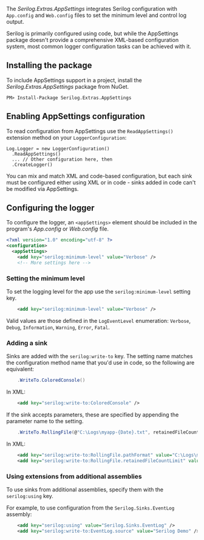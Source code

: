 The _Serilog.Extras.AppSettings_ integrates Serilog configuration with `App.config` and `Web.config` files to set the minimum level and control log output.

Serilog is primarily configured using code, but while the AppSettings package doesn't provide a comprehensive XML-based configuration system, most common logger configuration tasks can be achieved with it.

## Installing the package

To include AppSettings support in a project, install the _Serilog.Extras.AppSettings_ package from NuGet.

```
PM> Install-Package Serilog.Extras.AppSettings
```

## Enabling AppSettings configuration

To read configuration from AppSettings use the `ReadAppSettings()` extension method on your `LoggerConfiguration`:

```
Log.Logger = new LoggerConfiguration()
  .ReadAppSettings()
  ... // Other configuration here, then
  .CreateLogger()
```

You can mix and match XML and code-based configuration, but each sink must be configured either using XML or in code - sinks added in code can't be modified via AppSettings.

## Configuring the logger

To configure the logger, an `<appSettings>` element should be included in the program's _App.config_ or _Web.config_ file.

```xml
<?xml version="1.0" encoding="utf-8" ?>
<configuration>
  <appSettings>
    <add key="serilog:minimum-level" value="Verbose" />
    <!-- More settings here -->
```

### Setting the minimum level

To set the logging level for the app use the `serilog:minimum-level` setting key. 

```xml
    <add key="serilog:minimum-level" value="Verbose" />
```

Valid values are those defined in the `LogEventLevel` enumeration: `Verbose`, `Debug`, `Information`, `Warning`, `Error`, `Fatal`.

### Adding a sink

Sinks are added with the `serilog:write-to` key. The setting name matches the configuration method name that you'd use in code, so the following are equivalent:

```csharp
    .WriteTo.ColoredConsole()
```

In XML:

```xml
    <add key="serilog:write-to:ColoredConsole" />
```

If the sink accepts parameters, these are specified by appending the parameter name to the setting.

```csharp
    .WriteTo.RollingFile(@"C:\Logs\myapp-{Date}.txt", retainedFileCountLimit: 10)
```

In XML:

```xml
    <add key="serilog:write-to:RollingFile.pathFormat" value="C:\Logs\myapp-{Date}.txt" />
    <add key="serilog:write-to:RollingFile.retainedFileCountLimit" value="10" />
```

### Using extensions from additional assemblies

To use sinks from additional assemblies, specify them with the `serilog:using` key.

For example, to use configuration from the `Serilog.Sinks.EventLog` assembly:

```xml 
    <add key="serilog:using" value="Serilog.Sinks.EventLog" />
    <add key="serilog:write-to:EventLog.source" value="Serilog Demo" />
```
